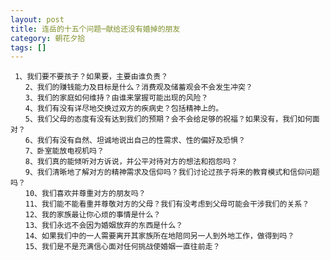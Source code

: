```yaml
---
layout: post
title: 连岳的十五个问题─献给还没有婚掉的朋友
category: 朝花夕拾
tags: []
---
```


	 1、我们要不要孩子？如果要，主要由谁负责？ 
	　　2、我们的赚钱能力及目标是什么？消费观及储蓄观会不会发生冲突？ 
	　　3、我们的家庭如何维持？由谁来掌握可能出现的风险？ 
	　　4、我们有没有详尽地交换过双方的疾病史？包括精神上的。 
	　　5、我们父母的态度有没有达到我们的预期？会不会给足够的祝福？如果没有，我们如何面对？ 
	　　6、我们有没有自然、坦诚地说出自己的性需求、性的偏好及恐惧？ 
	　　7、卧室能放电视机吗？ 
	　　8、我们真的能倾听对方诉说，并公平对待对方的想法和抱怨吗？ 
	　　9、我们清晰地了解对方的精神需求及信仰吗？我们讨论过孩子将来的教育模式和信仰问题吗？ 
	　　10、我们喜欢并尊重对方的朋友吗？ 
	　　11、我们能不能看重并尊敬对方的父母？我们有没考虑到父母可能会干涉我们的关系？ 
	　　12、我的家族最让你心烦的事情是什么？ 
	　　13、我们永远不会因为婚姻放弃的东西是什么？ 
	　　14、如果我们中的一人需要离开其家族所在地陪同另一人到外地工作，做得到吗？ 
	　　15、我们是不是充满信心面对任何挑战使婚姻一直往前走？ 